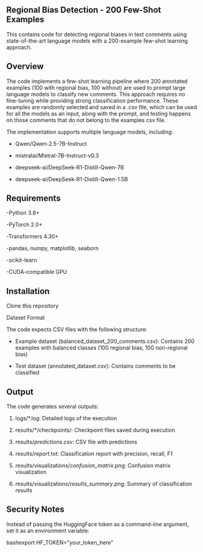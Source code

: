## Regional Bias Detection - 200 Few-Shot Examples

This contains code for detecting regional biases in text comments using state-of-the-art language models with a 200-example few-shot learning approach.

## Overview
The code implements a few-shot learning pipeline where 200 annotated examples (100 with regional bias, 100 without) are used to prompt large language models to classify new comments. This approach requires no fine-tuning while providing strong classification performance. These examples are randomly selected and saved in a .csv file, which can be used for all the models as an input, along with the prompt, and testing happens on those comments that do not belong to the examples csv file.

The implementation supports multiple language models, including:

- Qwen/Qwen-2.5-7B-Instruct
  
- mistralai/Mistral-7B-Instruct-v0.3
  
- deepseek-ai/DeepSeek-R1-Distill-Qwen-7B
  
- deepseek-ai/DeepSeek-R1-Distill-Qwen-1.5B

## Requirements

-Python 3.8+

-PyTorch 2.0+

-Transformers 4.30+

-pandas, numpy, matplotlib, seaborn

-scikit-learn

-CUDA-compatible GPU


## Installation

Clone this repository

Dataset Format

The code expects CSV files with the following structure:

- Example dataset (balanced_dataset_200_comments.csv): Contains 200 examples with balanced classes (100 regional bias, 100 non-regional bias)

- Test dataset (annotated_dataset.csv): Contains comments to be classified

## Output

The code generates several outputs:

1. logs/*.log: Detailed logs of the execution
   
2. results/*/checkpoints/: Checkpoint files saved during execution
   
3. results/*_predictions_*.csv: CSV file with predictions
   
4. results/*_report_*.txt: Classification report with precision, recall, F1
   
5. results/visualizations/*_confusion_matrix_*.png: Confusion matrix visualization
   
6. results/visualizations/*_results_summary_*.png: Summary of classification results

## Security Notes

Instead of passing the HuggingFace token as a command-line argument, set it as an environment variable:

bashexport HF_TOKEN="your_token_here"
